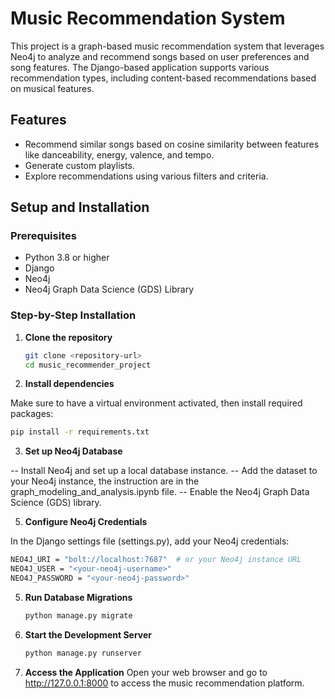 # Music Recommendation System

This project is a graph-based music recommendation system that leverages Neo4j to analyze and recommend songs based on user preferences and song features. The Django-based application supports various recommendation types, including content-based recommendations based on musical features.

## Features

- Recommend similar songs based on cosine similarity between features like danceability, energy, valence, and tempo.
- Generate custom playlists.
- Explore recommendations using various filters and criteria.

## Setup and Installation

### Prerequisites

- Python 3.8 or higher
- Django
- Neo4j
- Neo4j Graph Data Science (GDS) Library

### Step-by-Step Installation

1. **Clone the repository**

   ```bash
   git clone <repository-url>
   cd music_recommender_project
   ```
2. **Install dependencies**

Make sure to have a virtual environment activated, then install required packages:

   ```bash
   pip install -r requirements.txt
   ```

3. **Set up Neo4j Database**
   
-- Install Neo4j and set up a local database instance.
-- Add the dataset to your Neo4j instance, the instruction are in the graph_modeling_and_analysis.ipynb file.
-- Enable the Neo4j Graph Data Science (GDS) library.

5. **Configure Neo4j Credentials**
   
In the Django settings file (settings.py), add your Neo4j credentials:

   ```bash
  NEO4J_URI = "bolt://localhost:7687"  # or your Neo4j instance URL
  NEO4J_USER = "<your-neo4j-username>"
  NEO4J_PASSWORD = "<your-neo4j-password>"
   ```

5. **Run Database Migrations**

   ```bash
   python manage.py migrate
   ```
   
7. **Start the Development Server**
   
   ```bash
   python manage.py runserver
   ```
   
9. **Access the Application**
Open your web browser and go to http://127.0.0.1:8000 to access the music recommendation platform.
   


